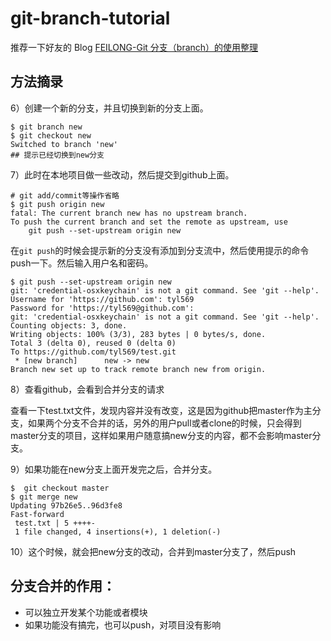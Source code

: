 # git-branch-tutorial

推荐一下好友的 Blog [FEILONG-Git 分支（branch）的使用整理](http://www.feilong.tech/2016/07/31/Git-%E5%88%86%E6%94%AF%EF%BC%88branch%EF%BC%89%E7%9A%84%E4%BD%BF%E7%94%A8%E6%95%B4%E7%90%86/)

## 方法摘录

6）创建一个新的分支，并且切换到新的分支上面。

```
$ git branch new
$ git checkout new
Switched to branch 'new'
## 提示已经切换到new分支
```

7）此时在本地项目做一些改动，然后提交到github上面。

```
# git add/commit等操作省略
$ git push origin new
fatal: The current branch new has no upstream branch.
To push the current branch and set the remote as upstream, use
    git push --set-upstream origin new
```

在`git push`的时候会提示新的分支没有添加到分支流中，然后使用提示的命令push一下。然后输入用户名和密码。

```
$ git push --set-upstream origin new
git: 'credential-osxkeychain' is not a git command. See 'git --help'.
Username for 'https://github.com': tyl569
Password for 'https://tyl569@github.com':
git: 'credential-osxkeychain' is not a git command. See 'git --help'.
Counting objects: 3, done.
Writing objects: 100% (3/3), 283 bytes | 0 bytes/s, done.
Total 3 (delta 0), reused 0 (delta 0)
To https://github.com/tyl569/test.git
 * [new branch]      new -> new
Branch new set up to track remote branch new from origin.
```

8）查看github，会看到合并分支的请求

查看一下test.txt文件，发现内容并没有改变，这是因为github把master作为主分支，如果两个分支不合并的话，另外的用户pull或者clone的时候，只会得到master分支的项目，这样如果用户随意搞new分支的内容，都不会影响master分支。


9）如果功能在new分支上面开发完之后，合并分支。

```
$  git checkout master
$ git merge new
Updating 97b26e5..96d3fe8
Fast-forward
 test.txt | 5 ++++-
 1 file changed, 4 insertions(+), 1 deletion(-)
```

10）这个时候，就会把new分支的改动，合并到master分支了，然后push

## 分支合并的作用：
- 可以独立开发某个功能或者模块
- 如果功能没有搞完，也可以push，对项目没有影响








